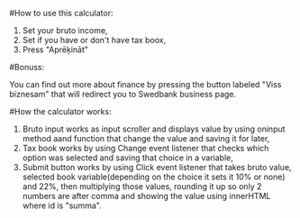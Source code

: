 #How to use this calculator:

1. Set your bruto income,
2. Set if you have or don't have tax boox,
3. Press "Aprēķināt"


#Bonuss:

You can find out more about finance by pressing the button labeled "Viss  biznesam" that will redirect you to Swedbank business page.

#How the calculator works:

1. Bruto input works as input scroller and displays value by using oninput method aand function that change the value and saving it for later,
2. Tax book works by using Change event listener that checks which option was selected and saving that choice in a variable,
3. Submit button works by using Click event listener that takes bruto value, selected book variable(depending on the choice it sets it 10% or none) and 22%, then multiplying those values, rounding it up so only 2 numbers are after comma and showing the value using innerHTML where id is "summa".